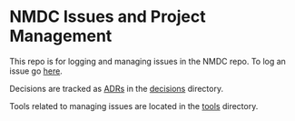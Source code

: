 # NMDC Issues and Project Management 

This repo is for logging and managing issues in the NMDC repo. To log an issue go [here](https://github.com/microbiomedata/issues/issues). 

Decisions are tracked as [ADRs](https://adr.github.io/) in the [decisions](./decisions/) directory.

Tools related to managing issues are located in the [tools](./tools/) directory.
